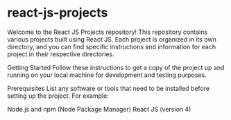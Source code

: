 # react-js-projects
Welcome to the React JS Projects repository! This repository contains various projects built using React JS. Each project is organized in its own directory, and you can find specific instructions and information for each project in their respective directories.

Getting Started
Follow these instructions to get a copy of the project up and running on your local machine for development and testing purposes.

Prerequisites
List any software or tools that need to be installed before setting up the project. For example:

Node.js and npm (Node Package Manager)
React JS (version 4)
